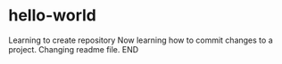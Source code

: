 # hello-world
Learning to create repository
Now learning how to commit changes to a project.
Changing readme file.
END
